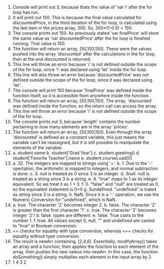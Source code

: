 1. Console will print out 3, because thats the value of 'var i' after the for loop has run. 
2. It will print out 150. This is because the final value calculated for discountedPrice, in the third iteration of the for loop, is calculated using the last item in the prices array, 300. So, 300*(1-0.5) = 150.
3. The console prints out 150. As previously stated 'var finalPrice' will store the same value as 'var discountedPrice' after the for loop is finished running. That value is 150.
4. The function will return an array, [50,100,150]. These were the values pushed into the array 'discounted' after the calculations in the for loop, then at the end discounted is returned. 
5. This line will throw an error because 'i' is not defined outside the scope of the for loop, since 'i' was declared using 'let' inside the for loop.
6. This line will also throw an error because 'discountedPrice' was not defined outside the scope of the for loop, since it was declared using 'let'.
7. The console will print 150 because 'finalPrice' was defined inside the function itself, so it is accessible from anywhere inside the function.
8. The function will return an array, [50,100,150]. The array, 'discounted' was defined inside the function, so the return call can access the array. 
9. This line will throw an error because 'i' is not defined outside the scope of the for loop.
10. The console prints out 3, because 'length' contains the number pertaining to how many elements are in the array 'prices'.
11. The function will return an array, [50,100,150]. Even through the array 'discounted' is defined as a constant variable, this just means the variable can't be reassigned, but it is still possible to manipulate the elements of the variable.
12. a. student.name 
    b. student['Grad Year']
    c. student.greeting()
    d. student['Favorite Teacher'].name
    e. student.courseLoad[0]
13. a. 32. The integers are mapped to strings using '+'.
    b. 1. Due to the '-' opertation, the arithmetic is mapped to integers, and normal subtraction is done.
    c. 3. null is treated as 0 since 3 is an integer.
    d. 3null. null is treated as a string since 3 is a string.
    e. 4. "true" maps to 1 as its integer equivalent. So we treat it as 1 + 3.
    f. 0. "false" and "null" are treated as 0, so the equivalent statement is 0+0
    g. 3undefined. "undefined" is trated as string since 3 is a string.
    h. NaN. Since it is a '-' operation, we use the Numeric Conversion for "undefined", which is NaN.
14. a. true. The character '2' becomes integer 2.
    b. false. The character '2' is greater than the first character '1'.
    c. true. The character '2' becomes integer '2'/
    d. false. types are different.
    e. false. True casts to the number 1.
    f. true. All values except 0, null, "" and undefined are casted to "true" in Boolean conversion.
15. == checks for equality with type conversion, whereas === checks for equality without type conversion. 
17. The result is newArr containing, [2,4,6]. Essentially, modifyArray() takes an array and a function, then applies the function to each element of the array, then pushes the new valeus into newArr. In this case, the function doSomething() simply multiplies each element in the input array by 2.
19. 1
    4
    3
    2